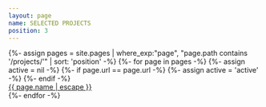 ```yaml
---
layout: page
name: SELECTED PROJECTS
position: 3
---
```


<div class="projectsGrid">
{%- assign pages = site.pages | where_exp:"page", "page.path contains '/projects/'" | sort: 'position' -%}
{%- for page in pages -%}
  {%- assign active = nil -%}
  {%- if page.url == page.url -%}
    {%- assign active = 'active' -%}
  {%- endif -%}
  <div>
    <a class="{{active}}" href="{{ page.url | relative_url }}">
      <img src="{{page.image}}" alt="" />
      <div class="name">{{ page.name | escape }}</div>
    </a>
  </div>
{%- endfor -%}
</div>
